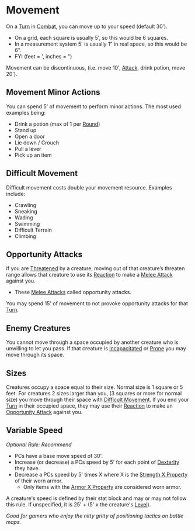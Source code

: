 # Movement

On a [Turn](Turn.md) in [Combat](Combat.md), you can move up to your speed (default 30’). 

* On a grid, each square is usually 5', so this would be 6 squares. 
* In a measurement system 5' is usually 1" in real space, so this would be 6". 
* FYI (feet = ', inches = ")

Movement can be discontinuous, (i.e. move 10', [Attack](Attack.md), drink potion, move 20').

## Movement Minor Actions

You can spend 5' of movement to perform minor actions. The most used examples being:

* Drink a potion (max of 1 per [Round](Round.md))
* Stand up
* Open a door
* Lie down / Crouch
* Pull a lever
* Pick up an item

## Difficult Movement

Difficult movement costs double your movement resource. Examples include:

* Crawling
* Sneaking
* Wading
* Swimming
* Difficult Terrain
* Climbing

## Opportunity Attacks

If you are [Threatened](../Conditions/Threatened.md) by a creature, moving out of that creature’s threaten range allows that creature to use its [Reaction](Reaction.md) to make a [Melee Attack](Melee%20Attack.md) against you.

* These [Melee Attacks](Melee%20Attack.md) called opportunity attacks.

You may spend 15' of movement to not provoke opportunity attacks for that [Turn](Turn.md).

## Enemy Creatures

You cannot move through a space occupied by another creature who is unwilling to let you pass. If that creature is [Incapacitated](../Conditions/Incapacitated.md) or [Prone](../Conditions/Prone.md) you may move through its space.

## Sizes

Creatures occupy a space equal to their size. Normal size is 1 square or 5 feet. For creatures 2 sizes larger than you, (3 squares or more for normal size) you move through their space with [Difficult Movement](Movement.md#Difficult%20Movement). If you end your [Turn](Turn.md) in their occupied space, they may use their [Reaction](Reaction.md) to make an [Opportunity Attack](Movement.md#Opportunity%20Attacks) against you.

## Variable Speed

*Optional Rule: Recommend*

* PCs have a base move speed of 30'.
* Increase (or decrease) a PCs speed by 5' for each point of [Dexterity](../Player%20Characters/Chosen%20Statistics/Dexterity.md) they have.
* Decrease a PCs speed by 5' times X where X is the [Strength X Property](../Items/Equipment/Individual%20Item%20Cards/Armors/Armor%20Properties/Strength%20X%20Property.md) of their worn armor.
  * Only items with the [Armor X Property](../Items/Equipment/Individual%20Item%20Cards/Armors/Armor%20Properties/Armor%20X%20Property.md) are considered worn armor.

A creature's speed is defined by their stat block and may or may not follow this rule. If unspecified, it is 25' + (5' x the creature's [Level](../Player%20Characters/Derived%20Statistics/Level.md)).

*Good for gamers who enjoy the nitty gritty of positioning tactics on battle maps.*
